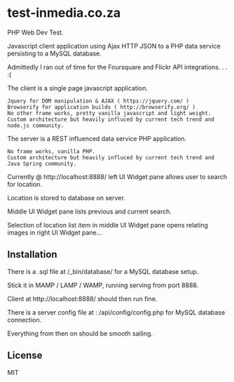 # test-inmedia.co.za

  PHP Web Dev Test.

  Javascript client application using Ajax HTTP JSON to a PHP data service persisting to a MySQL database.

  Admittedly I ran out of time for the Foursquare and Flickr API integrations. . .  :(

  The client is a single page javascript application.

    Jquery for DOM manipulation & AJAX ( https://jquery.com/ )
    Browserify for application builds ( http://browserify.org/ )
    No other frame works, pretty vanilla javascript and light weight.
    Custom architecture but heavily influced by current tech trend and node.js community.

  The server is a REST influenced data service PHP application.
  
    No frame works, vanilla PHP.
    Custom architecture but heavily influced by current tech trend and Java Spring community.


  Currently @ http://localhost:8888/ left UI Widget pane allows user to search for location.
  
  Location is stored to database on server.
  
  Middle UI Widget pane lists previous and current search.
  
  Selection of location list item in middle UI Widget pane opens relating images in right UI Widget pane...

## Installation

  There is a .sql file at /_bin/database/ for a MySQL database setup.

  Stick it in MAMP / LAMP / WAMP, running serving from port 8888.

  Client at http://localhost:8888/ should then run fine.

  There is a server config file at : /api/config/config.php for MySQL database connection.

  Everything from then on should be smooth sailing.
  
## License

  MIT




